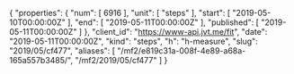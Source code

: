 {
  "properties": {
    "num": [
      6916
    ],
    "unit": [
      "steps"
    ],
    "start": [
      "2019-05-10T00:00:00Z"
    ],
    "end": [
      "2019-05-11T00:00:00Z"
    ],
    "published": [
      "2019-05-11T00:00:00Z"
    ]
  },
  "client_id": "https://www-api.jvt.me/fit",
  "date": "2019-05-11T00:00:00Z",
  "kind": "steps",
  "h": "h-measure",
  "slug": "2019/05/cf477",
  "aliases": [
    "/mf2/e819c31a-008f-4e89-a68a-165a557b3485/",
    "/mf2/2019/05/cf477"
  ]
}
